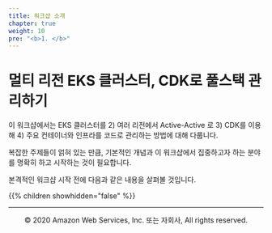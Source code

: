 ```yaml
---
title: 워크샵 소개
chapter: true
weight: 10
pre: "<b>1. </b>"
---
```


# 멀티 리전 EKS 클러스터, CDK로 풀스택 관리하기

이 워크샵에서는 EKS 클러스터를 2) 여러 리전에서 Active-Active 로 3) CDK를 이용해 4) 주요 컨테이너와 인프라를 코드로 관리하는 방법에 대해 다룹니다.

복잡한 주제들이 얽혀 있는 만큼, 기본적인 개념과 이 워크샵에서 집중하고자 하는 분야를 명확히 하고 시작하는 것이 필요합니다.

본격적인 워크샵 시작 전에 다음과 같은 내용을 살펴볼 것입니다.

{{% children showhidden="false" %}}

---
<p align="center">
© 2020 Amazon Web Services, Inc. 또는 자회사, All rights reserved.
</p>
